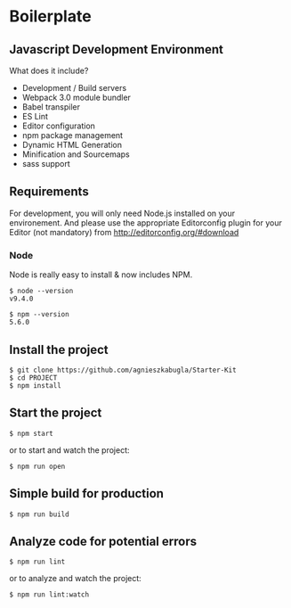 # Boilerplate
## Javascript Development Environment
What does it include?
* Development / Build servers
* Webpack 3.0 module bundler
* Babel transpiler
* ES Lint
* Editor configuration
* npm package management
* Dynamic HTML Generation
* Minification and Sourcemaps
* sass support

## Requirements
For development, you will only need Node.js installed on your environement. And please use the appropriate Editorconfig plugin for your Editor (not mandatory) from http://editorconfig.org/#download

### Node
Node is really easy to install & now includes NPM.
```
$ node --version
v9.4.0

$ npm --version
5.6.0
```

## Install the project
```
$ git clone https://github.com/agnieszkabugla/Starter-Kit
$ cd PROJECT
$ npm install
```

## Start the project
```
$ npm start
```
or to start and watch the project: 
```
$ npm run open
```

## Simple build for production
```
$ npm run build
```

## Analyze code for potential errors
```
$ npm run lint
```
or to analyze and watch the project: 
```
$ npm run lint:watch
```